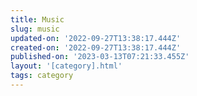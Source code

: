 ```yaml
---
title: Music
slug: music
updated-on: '2022-09-27T13:38:17.444Z'
created-on: '2022-09-27T13:38:17.444Z'
published-on: '2023-03-13T07:21:33.455Z'
layout: '[category].html'
tags: category
---
```



